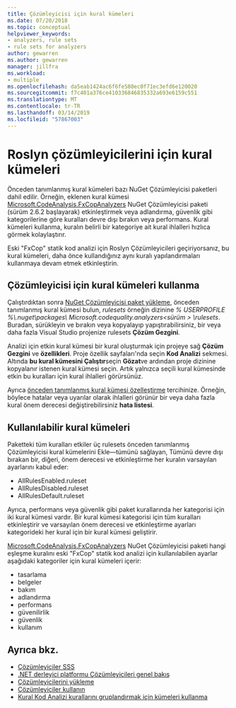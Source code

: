 ```yaml
---
title: Çözümleyicisi için kural kümeleri
ms.date: 07/20/2018
ms.topic: conceptual
helpviewer_keywords:
- analyzers, rule sets
- rule sets for analyzers
author: gewarren
ms.author: gewarren
manager: jillfra
ms.workload:
- multiple
ms.openlocfilehash: da5eab1424ac6f6fe580ec0f71ec3efd6e120020
ms.sourcegitcommit: f7c401a376ce410336846835332a693e6159c551
ms.translationtype: MT
ms.contentlocale: tr-TR
ms.lasthandoff: 03/14/2019
ms.locfileid: "57867003"
---
```

# <a name="rule-sets-for-roslyn-analyzers"></a>Roslyn çözümleyicilerini için kural kümeleri

Önceden tanımlanmış kural kümeleri bazı NuGet Çözümleyicisi paketleri dahil edilir. Örneğin, eklenen kural kümesi [Microsoft.CodeAnalysis.FxCopAnalyzers](https://www.nuget.org/packages/Microsoft.CodeAnalysis.FxCopAnalyzers/) NuGet Çözümleyicisi paketi (sürüm 2.6.2 başlayarak) etkinleştirmek veya adlandırma, güvenlik gibi kategorilerine göre kuralları devre dışı bırakın veya performans. Kural kümeleri kullanma, kuralın belirli bir kategoriye ait kural ihlalleri hızlıca görmek kolaylaştırır.

Eski "FxCop" statik kod analizi için Roslyn Çözümleyicileri geçiriyorsanız, bu kural kümeleri, daha önce kullandığınız aynı kuralı yapılandırmaları kullanmaya devam etmek etkinleştirin.

## <a name="use-analyzer-rule-sets"></a>Çözümleyicisi için kural kümeleri kullanma

Çalıştırdıktan sonra [NuGet Çözümleyicisi paket yükleme](install-roslyn-analyzers.md), önceden tanımlanmış kural kümesi bulun, *rulesets* örneğin dizinine *% USERPROFILE %\\.nuget\packages\ Microsoft.codequality.analyzers\<sürüm > \rulesets*. Buradan, sürükleyin ve bırakın veya kopyalayıp yapıştırabilirsiniz, bir veya daha fazla Visual Studio projenize rulesets **Çözüm Gezgini**.

Analizi için etkin kural kümesi bir kural oluşturmak için projeye sağ **Çözüm Gezgini** ve **özellikleri**. Proje özellik sayfaları'nda seçin **Kod Analizi** sekmesi. Altında **bu kural kümesini Çalıştır**seçin **Gözat**ve ardından proje dizinine kopyalanır istenen kural kümesi seçin. Artık yalnızca seçili kural kümesinde etkin bu kuralları için kural ihlalleri görürsünüz.

Ayrıca [önceden tanımlanmış kural kümesi özelleştirme](how-to-create-a-custom-rule-set.md#create-a-custom-rule-set) tercihinize. Örneğin, böylece hatalar veya uyarılar olarak ihlalleri görünür bir veya daha fazla kural önem derecesi değiştirebilirsiniz **hata listesi**.

## <a name="available-rule-sets"></a>Kullanılabilir kural kümeleri

Paketteki tüm kuralları etkiler üç rulesets önceden tanımlanmış Çözümleyicisi kural kümelerini Ekle&mdash;tümünü sağlayan, Tümünü devre dışı bırakan bir, diğeri, önem derecesi ve etkinleştirme her kuralın varsayılan ayarlarını kabul eder:

- AllRulesEnabled.ruleset
- AllRulesDisabled.ruleset
- AllRulesDefault.ruleset

Ayrıca, performans veya güvenlik gibi paket kurallarında her kategorisi için iki kural kümesi vardır. Bir kural kümesi kategorisi için tüm kuralları etkinleştirir ve varsayılan önem derecesi ve etkinleştirme ayarları kategorideki her kural için bir kural kümesi geliştirir.

[Microsoft.CodeAnalysis.FxCopAnalyzers](https://www.nuget.org/packages/Microsoft.CodeAnalysis.FxCopAnalyzers/) NuGet Çözümleyicisi paketi hangi eşleşme kuralını eski "FxCop" statik kod analizi için kullanılabilen ayarlar aşağıdaki kategoriler için kural kümeleri içerir:

- tasarlama
- belgeler
- bakım
- adlandırma
- performans
- güvenilirlik
- güvenlik
- kullanım

## <a name="see-also"></a>Ayrıca bkz.

- [Çözümleyiciler SSS](analyzers-faq.md)
- [.NET derleyici platformu Çözümleyicileri genel bakış](roslyn-analyzers-overview.md)
- [Çözümleyicilerini yükleme](install-roslyn-analyzers.md)
- [Çözümleyiciler kullanın](use-roslyn-analyzers.md)
- [Kural Kod Analizi kurallarını gruplandırmak için kümeleri kullanma](using-rule-sets-to-group-code-analysis-rules.md)